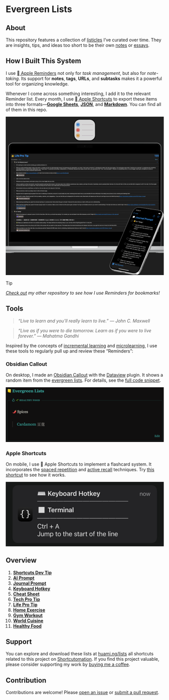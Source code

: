 
# Evergreen Lists

## About

This repository features a collection of [listicles](https://huami.ng/lists) I’ve curated over time. They are insights, tips, and ideas too short to be their own [notes](https://huami.ng/notes) or [essays](https://huami.ng/writing).

## How I Built This System

I use [ Apple Reminders](https://support.apple.com/en-au/guide/reminders/welcome/mac) not only for _task management_, but also for _note-taking_. Its support for **notes**, **tags**, **URLs**, and **subtasks** makes it a powerful tool for organizing knowledge.

Whenever I come across something interesting, I add it to the relevant Reminder list. Every month, I use [ Apple Shortcuts](https://shortcutomation.com/gallery/evergreen-lists/share-evergreen-lists/) to export these items into three formats—**[Google Sheets](https://shortcutomation.com/gallery/evergreen-lists/evergreen-list-to-google-sheets/)**, **[JSON](https://shortcutomation.com/gallery/evergreen-lists/evergreen-list-to-json/)**, and **[Markdown](https://shortcutomation.com/gallery/evergreen-lists/evergreen-list-to-markdown/)**. You can find all of them in this repo.

<p align="center">
<a href="assets/mockup.png">
<kbd>
<img src="assets/mockup.png" width="" title=""/>
</kbd>
</a>
</p>

> [!TIP]
> _[Check out](https://github.com/huaminghuangtw/Brain-Food) my other repository to see how I use Reminders for bookmarks!_

## Tools

> _“Live to learn and you’ll really learn to live.” — John C. Maxwell_

> _“Live as if you were to die tomorrow. Learn as if you were to live forever.” — Mahatma Gandhi_

Inspired by the concepts of [incremental learning](https://www.google.com/search?q=incremental+learning) and [microlearning](https://www.google.com/search?q=microlearning), I use these tools to regularly pull up and review these “Reminders”:

### Obsidian Callout

On desktop, I made an [Obsidian Callout](https://help.obsidian.md/callouts) with the [Dataview](https://github.com/blacksmithgu/obsidian-dataview) plugin. It shows a random item from the [evergreen lists](https://huami.ng/lists). For details, see the [full code snippet](https://github.com/huaminghuangtw/Second-Brain/blob/main/Homepage.md#-evergreen-lists).

<p align="center">
<a href="assets/callout.png">
<kbd>
<img src="assets/callout.png" width="" title=""/>
</kbd>
</a>
</p>

### Apple Shortcuts

On mobile, I use  Apple Shortcuts to implement a flashcard system. It incorporates the [spaced repetition](https://www.google.com/search?q=spaced+repetition) and [active recall](https://www.google.com/search?q=active+recall) techniques. Try [this shortcut](https://shortcutomation.com/gallery/shared/evergreen-lists/) to see how it works.

<p align="center">
<a href="assets/notification.png">
<kbd>
<img src="assets/notification.png" width="" title=""/>
</kbd>
</a>
</p>

## Overview

1. **[Shortcuts Dev Tip](https://huami.ng/shortcuts-dev-tip/)**
2. **[AI Prompt](https://huami.ng/ai-prompt/)**
3. **[Journal Prompt](https://huami.ng/journal-prompt/)**
4. **[Keyboard Hotkey](https://huami.ng/keyboard-hotkey/)**
5. **[Cheat Sheet](https://huami.ng/cheat-sheet/)**
6. **[Tech Pro Tip](https://huami.ng/tech-pro-tip/)**
7. **[Life Pro Tip](https://huami.ng/life-pro-tip/)**
8. **[Home Exercise](https://huami.ng/home-exercise/)**
9. **[Gym Workout](https://huami.ng/gym-workout/)**
10. **[World Cuisine](https://huami.ng/world-cuisine/)**
11. **[Healthy Food](https://huami.ng/healthy-food/)**

## Support

You can explore and download these lists at [huami.ng/lists](https://huami.ng/lists) all shortcuts related to this project on [Shortcutomation](https://shortcutomation.com/gallery/evergreen-lists). If you find this project valuable, please consider supporting my work by [buying me a coffee](https://buymeacoffee.com/huaming.huang).

## Contribution

Contributions are welcome! Please [open an issue](https://github.com/huaminghuangtw/Evergreen-Lists/issues/new) or [submit a pull request](https://github.com/huaminghuangtw/Evergreen-Lists/compare).
